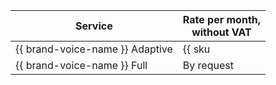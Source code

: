 Service | Rate per month,<br/>without VAT
----- | -----
{{ brand-voice-name }} Adaptive | {{ sku|USD|ai.speech.tts_hosting.adaptive_brand_voice|string }}
{{ brand-voice-name }} Full | By request